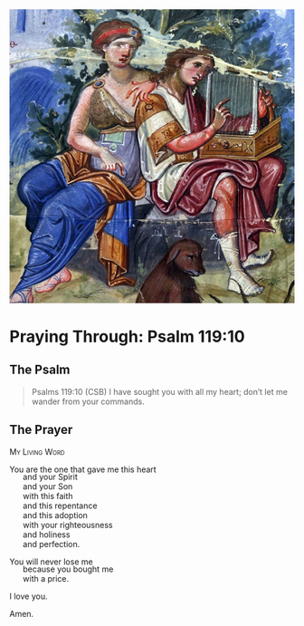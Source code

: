 <img class="intro-right" src="art-paris-psalter.jpg">

<style>
  li {list-style-type: none;}
  p + ul {
    margin-top: -18px;
}
</style>

# Praying Through: Psalm 119:10

## The Psalm

>Psalms 119:10 (CSB) I have sought you with all my heart; don’t let me wander from your commands.

## The Prayer

<div style="font-variant: small-caps;">
My Living Word
</div>

You are the one that gave me this heart
* and your Spirit
* and your Son
* with this faith
* and this repentance
* and this adoption
* with your righteousness
* and holiness
* and perfection.

You will never lose me
* because you bought me
* with a price.

I love you.

Amen.